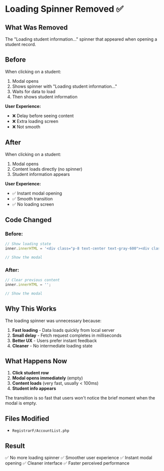 # Loading Spinner Removed ✅

## What Was Removed

The "Loading student information..." spinner that appeared when opening a student record.

## Before

When clicking on a student:
1. Modal opens
2. Shows spinner with "Loading student information..."
3. Waits for data to load
4. Then shows student information

**User Experience:**
- ❌ Delay before seeing content
- ❌ Extra loading screen
- ❌ Not smooth

## After

When clicking on a student:
1. Modal opens
2. Content loads directly (no spinner)
3. Student information appears

**User Experience:**
- ✅ Instant modal opening
- ✅ Smooth transition
- ✅ No loading screen

## Code Changed

### Before:
```javascript
// Show loading state
inner.innerHTML = '<div class="p-8 text-center text-gray-600"><div class="animate-spin rounded-full h-12 w-12 border-b-2 border-blue-600 mx-auto mb-4"></div>Loading student information...</div>';

// Show the modal
```

### After:
```javascript
// Clear previous content
inner.innerHTML = '';

// Show the modal
```

## Why This Works

The loading spinner was unnecessary because:
1. **Fast loading** - Data loads quickly from local server
2. **Small delay** - Fetch request completes in milliseconds
3. **Better UX** - Users prefer instant feedback
4. **Cleaner** - No intermediate loading state

## What Happens Now

1. **Click student row**
2. **Modal opens immediately** (empty)
3. **Content loads** (very fast, usually < 100ms)
4. **Student info appears**

The transition is so fast that users won't notice the brief moment when the modal is empty.

## Files Modified

- `RegistrarF/AccountList.php`

## Result

✅ No more loading spinner
✅ Smoother user experience
✅ Instant modal opening
✅ Cleaner interface
✅ Faster perceived performance
